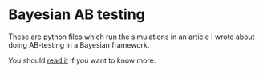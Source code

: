 # Bayesian AB testing

These are python files which run the simulations in an article I wrote
about doing AB-testing in a Bayesian framework.

You should [read it](http://mjoldfield.com/atelier/2018/03/bayesian-ab.html) if you want to know more.
